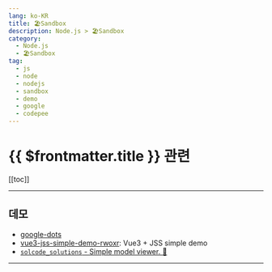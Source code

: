 ```yaml
---
lang: ko-KR
title: 🏖️Sandbox
description: Node.js > 🏖️Sandbox
category:
  - Node.js
  - 🏖️Sandbox
tag: 
  - js
  - node
  - nodejs
  - sandbox
  - demo
  - google
  - codepee
---
```


# {{ $frontmatter.title }} 관련

[[toc]]

---

## 데모

- [google-dots](https://codepen.io/jimoong/pen/xZxmQM)
- [vue3-jss-simple-demo-rwoxr](https://codesandbox.io/s/vue3-jss-simple-demo-rwoxr): Vue3 + JSS simple demo
- [`solcode_solutions` - Simple model viewer. 🍩](https://www.instagram.com/p/CEWnAW4ANzQ)

---

<TagLinks />